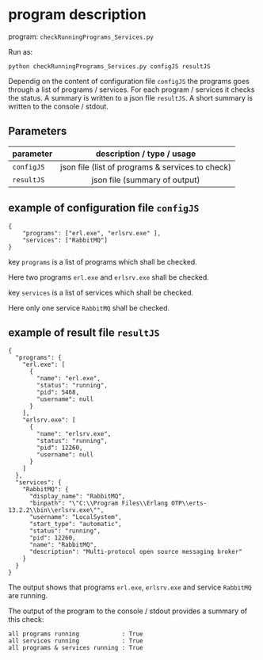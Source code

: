 # program description

program: `checkRunningPrograms_Services.py`

Run as:

`python checkRunningPrograms_Services.py configJS resultJS`

Dependig on the content of configuration file `configJS` the programs goes through a list of programs / services. For each
program / services it checks the status. A summary is written to a json file `resultJS`. A short summary is written to the console / stdout.


## Parameters

|parameter|description / type / usage|
|:---------|:-----------------------:|
|`configJS`              | json file (list of programs & services to check)|
|`resultJS`| json file (summary of output) |

## example of configuration file `configJS`

```
{
    "programs": ["erl.exe", "erlsrv.exe" ],
    "services": ["RabbitMQ"]
}
```
key `programs` is a list of programs which shall be checked.

Here two programs `erl.exe` and `erlsrv.exe` shall be checked.

key `services` is a list of services which shall be checked.

Here only one service `RabbitMQ` shall be checked.

## example of result file `resultJS`

```
{
  "programs": {
    "erl.exe": [
      {
        "name": "erl.exe",
        "status": "running",
        "pid": 5468,
        "username": null
      }
    ],
    "erlsrv.exe": [
      {
        "name": "erlsrv.exe",
        "status": "running",
        "pid": 12260,
        "username": null
      }
    ]
  },
  "services": {
    "RabbitMQ": {
      "display_name": "RabbitMQ",
      "binpath": "\"C:\\Program Files\\Erlang OTP\\erts-13.2.2\\bin\\erlsrv.exe\"",
      "username": "LocalSystem",
      "start_type": "automatic",
      "status": "running",
      "pid": 12260,
      "name": "RabbitMQ",
      "description": "Multi-protocol open source messaging broker"
    }
  }
}
```
The output shows that programs `erl.exe`, `erlsrv.exe` and service `RabbitMQ` are running.

The output of the program to the console / stdout provides a summary of this check:

```
all programs running            : True
all services running            : True
all programs & services running : True
```

